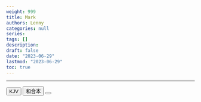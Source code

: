 ```yaml
---
weight: 999
title: Mark
authors: Lenny
categories: null
series: 
tags: []
description: 
draft: false
date: "2023-06-29"
lastmod: "2023-06-29"
toc: true
---
```


<!--more-->
---

<!-- Tab links -->

<div class="tab">
  <button class="tablinks active" onclick="tablabel(event, 'english')">KJV</button>
  <button class="tablinks" onclick="tablabel(event, 'chinese')">和合本</button>
  <button class="tablinks" onclick="tablabel(event, 'verse1')"></button>
</div>

<!-- Tab content -->
<div id="english" class="tabcontent" style="display:block">


</div>

<div id="chinese" class="tabcontent">


</div>

<div id="verse1" class="tabcontent">


</div>

